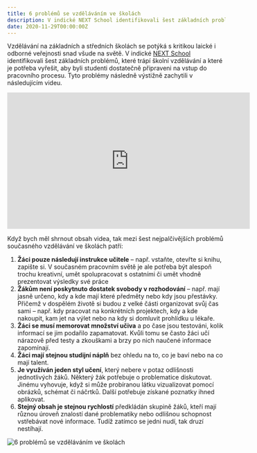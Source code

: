 ```yaml
---
title: 6 problémů se vzděláváním ve školách
description: V indické NEXT School identifikovali šest základních problémů, které trápí školní vzdělávání a které je potřeba vyřešit
date: 2020-11-29T00:00:00Z
---
```

Vzdělávání na základních a středních školách se potýká s kritikou laické i odborné veřejnosti snad všude na světě. V indické [NEXT School](http://www.nextschool.org/) identifikovali šest základních problémů, které trápí školní vzdělávání a které je potřeba vyřešit, aby byli studenti dostatečně připraveni na vstup do pracovního procesu. Tyto problémy následně výstižně zachytili v následujícím videu.

<iframe width="560" height="315" src="https://www.youtube.com/embed/okpg-lVWLbE" frameborder="0" allow="accelerometer; autoplay; clipboard-write; encrypted-media; gyroscope; picture-in-picture" allowfullscreen></iframe>

Když bych měl shrnout obsah videa, tak mezi šest nejpalčivějších problémů současného vzdělávání ve školách patří:

1. **Žáci pouze následují instrukce učitele** – např. vstaňte, otevřte si knihu, zapište si. V současném pracovním světě je ale potřeba být alespoň trochu kreativní, umět spolupracovat s ostatními či umět vhodně prezentovat výsledky své práce
2. **Žákům není poskytnuto dostatek svobody v rozhodování** – např. mají jasně určeno, kdy a kde mají které předměty nebo kdy jsou přestávky. Přičemž v dospělém životě si budou z velké části organizovat svůj čas sami – např. kdy pracovat na konkrétních projektech, kdy a kde nakoupit, kam jet na výlet nebo na kdy si domluvit prohlídku u lékaře.
3. **Žáci se musí memorovat množství učiva** a po čase jsou testováni, kolik informací se jim podařilo zapamatovat. Kvůli tomu se často žáci učí nárazově před testy a zkouškami a brzy po nich naučené informace zapomínají.
4. **Žáci mají stejnou studijní náplň** bez ohledu na to, co je baví nebo na co mají talent.
5. **Je využíván jeden styl učení**, který nebere v potaz odlišnosti jednotlivých žáků. Některý žák potřebuje o problematice diskutovat. Jinému vyhovuje, když si může probíranou látku vizualizovat pomocí obrázků, schémat či náčrtků. Další potřebuje získané poznatky ihned aplikovat.
6. **Stejný obsah je stejnou rychlostí** předkládán skupině žáků, kteří mají různou úroveň znalostí dané problematiky nebo odlišnou schopnost vstřebávat nové informace. Tudíž zatímco se jedni nudí, tak druzí nestíhají.

![6 problémů se vzděláváním ve školách](/assets/images/posts/sest-problemu-vzdelavani-ve-skole.png)